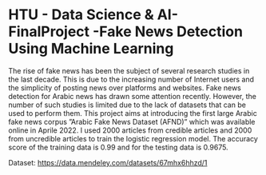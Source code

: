 # HTU - Data Science & AI- FinalProject -Fake News Detection Using Machine Learning


The rise of fake news has been the subject of several research studies in the last decade. This is due to the increasing number of Internet users and the simplicity of posting news over platforms and websites. Fake news detection for Arabic news has drawn some attention recently. However, the number of such studies is limited due to the lack of datasets that can be used to perform them. This project aims at introducing the first large Arabic fake news corpus ”Arabic Fake News Dataset (AFND)” which was available online in Aprile 2022. I used 2000 articles from credible articles and 2000 from uncredible articles to train the logistic regression model.
The accuracy score of the training data is 0.99 and for the testing data is 0.9675.


Dataset: https://data.mendeley.com/datasets/67mhx6hhzd/1 


